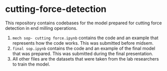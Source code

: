 # cutting-force-detection
This repository contains codebases for the model prepared for cutting force detection in end milling operations.

1.  `mech sop- cutting force.ipynb` contains the code and an example that represents how the code works. This was submitted before midsem.
2.  `final sop.ipynb` contains the code and an example of the final model that was prepared.  This was submitted during the final presentation.
3.  All other files are the datasets that were taken from the lab researchers to train the model. 

